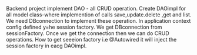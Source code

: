  Backend project implement DAO - all CRUD operation.
 Create DAOimpl for all model class-where implemention of calls save,update.delete ,get and list.
 We need DBconnection to implement these operation.
 In application context config defined y=he session factory.
 We get DBconnection from sessionFactory.
 Once we get the connection then we can do CRUD operations.
 How to get seeeion factory i.e @Autowired  it will inject the session factory in eacg DAOimpl.
